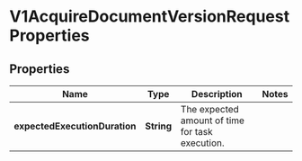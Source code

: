 

# V1AcquireDocumentVersionRequestProperties

## Properties

Name | Type | Description | Notes
------------ | ------------- | ------------- | -------------
**expectedExecutionDuration** | **String** | The expected amount of time for task execution. | 



